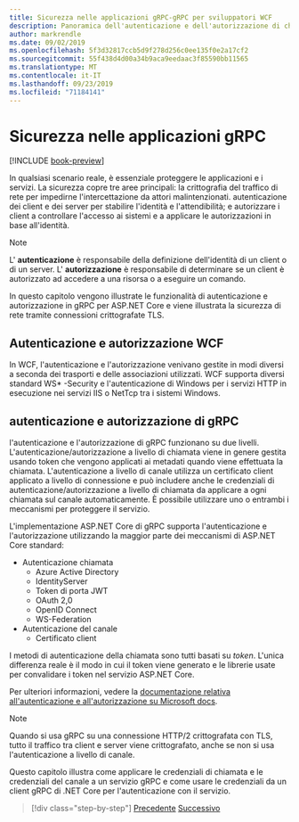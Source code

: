 ```yaml
---
title: Sicurezza nelle applicazioni gRPC-gRPC per sviluppatori WCF
description: Panoramica dell'autenticazione e dell'autorizzazione di chiamata e canale in gRPC.
author: markrendle
ms.date: 09/02/2019
ms.openlocfilehash: 5f3d32817ccb5d9f278d256c0ee135f0e2a17cf2
ms.sourcegitcommit: 55f438d4d00a34b9aca9eedaac3f85590bb11565
ms.translationtype: MT
ms.contentlocale: it-IT
ms.lasthandoff: 09/23/2019
ms.locfileid: "71184141"
---
```

# <a name="security-in-grpc-applications"></a>Sicurezza nelle applicazioni gRPC

[!INCLUDE [book-preview](../../../includes/book-preview.md)]

In qualsiasi scenario reale, è essenziale proteggere le applicazioni e i servizi. La sicurezza copre tre aree principali: la crittografia del traffico di rete per impedirne l'intercettazione da attori malintenzionati. autenticazione dei client e dei server per stabilire l'identità e l'attendibilità; e autorizzare i client a controllare l'accesso ai sistemi e a applicare le autorizzazioni in base all'identità.

> [!NOTE]
> L' **autenticazione** è responsabile della definizione dell'identità di un client o di un server. L' **autorizzazione** è responsabile di determinare se un client è autorizzato ad accedere a una risorsa o a eseguire un comando.

In questo capitolo vengono illustrate le funzionalità di autenticazione e autorizzazione in gRPC per ASP.NET Core e viene illustrata la sicurezza di rete tramite connessioni crittografate TLS.

## <a name="wcf-authentication-and-authorization"></a>Autenticazione e autorizzazione WCF

In WCF, l'autenticazione e l'autorizzazione venivano gestite in modi diversi a seconda dei trasporti e delle associazioni utilizzati. WCF supporta diversi standard WS\* -Security e l'autenticazione di Windows per i servizi HTTP in esecuzione nei servizi IIS o NetTcp tra i sistemi Windows.

## <a name="grpc-authentication-and-authorization"></a>autenticazione e autorizzazione di gRPC

l'autenticazione e l'autorizzazione di gRPC funzionano su due livelli. L'autenticazione/autorizzazione a livello di chiamata viene in genere gestita usando token che vengono applicati ai metadati quando viene effettuata la chiamata. L'autenticazione a livello di canale utilizza un certificato client applicato a livello di connessione e può includere anche le credenziali di autenticazione/autorizzazione a livello di chiamata da applicare a ogni chiamata sul canale automaticamente. È possibile utilizzare uno o entrambi i meccanismi per proteggere il servizio.

L'implementazione ASP.NET Core di gRPC supporta l'autenticazione e l'autorizzazione utilizzando la maggior parte dei meccanismi di ASP.NET Core standard:

- Autenticazione chiamata
  - Azure Active Directory
  - IdentityServer
  - Token di porta JWT
  - OAuth 2,0
  - OpenID Connect
  - WS-Federation
- Autenticazione del canale
  - Certificato client

I metodi di autenticazione della chiamata sono tutti basati su *token*. L'unica differenza reale è il modo in cui il token viene generato e le librerie usate per convalidare i token nel servizio ASP.NET Core.

Per ulteriori informazioni, vedere la [documentazione relativa all'autenticazione e all'autorizzazione su Microsoft docs](https://docs.microsoft.com/aspnet/core/grpc/authn-and-authz?view=aspnetcore-3.0).

> [!NOTE]
> Quando si usa gRPC su una connessione HTTP/2 crittografata con TLS, tutto il traffico tra client e server viene crittografato, anche se non si usa l'autenticazione a livello di canale.

Questo capitolo illustra come applicare le credenziali di chiamata e le credenziali del canale a un servizio gRPC e come usare le credenziali da un client gRPC di .NET Core per l'autenticazione con il servizio.

>[!div class="step-by-step"]
>[Precedente](client-libraries.md)
>[Successivo](call-credentials.md)

